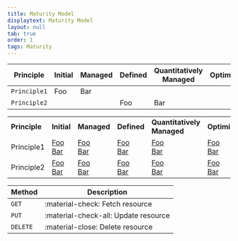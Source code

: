 ```yaml
---
title: Maturity Model
displaytext: Maturity Model
layout: null
tab: true
order: 1
tags: Maturity
---
```



| Principle   | Initial                | Managed | Defined | Quantitatively Managed | Optimizing | Defined |
| ----------- | ---------------------- | ------- | ------- | ---------------------- | ---------- | ------- |
| `Principle1`| Foo                    | Bar     |         |                        |            |         |
| `Principle2`|                        |         | Foo     | Bar                    |            |         |



<table>
    <tr>
        <td><b>Principle</b></td>
        <td><b>Initial</b></td>
        <td><b>Managed</b></td>
        <td><b>Defined</b></td>
        <td><b>Quantitatively<br> Managed</b></td>
        <td><b>Optimizing</b></td>
    </tr>
    <tr>
        <td>Principle1</td>
        <td>
            <div class="grid">
                <a href="#" class="card">Foo</a>
            </div>
            <div class="grid">
                <a href="#" class="card">Bar</a>
            </div>
        </td>
        <td>
            <div class="grid">
                <a href="#" class="card">Foo</a>
            </div>
            <div class="grid">
                <a href="#" class="card">Bar</a>
            </div>
        </td>
        <td>
            <div class="grid">
                <a href="#" class="card">Foo</a>
            </div>
            <div class="grid">
                <a href="#" class="card">Bar</a>
            </div>
        </td>
        <td>
            <div class="grid">
                <a href="#" class="card">Foo</a>
            </div>
            <div class="grid">
                <a href="#" class="card">Bar</a>
            </div>
        </td>
        <td>
            <div class="grid">
                <a href="#" class="card">Foo</a>
            </div>
            <div class="grid">
                <a href="#" class="card">Bar</a>
            </div>
        </td>
    </tr>
    <tr>
        <td>Principle2</td>
        <td>
            <div class="grid">
                <a href="#" class="card">Foo</a>
            </div>
            <div class="grid">
                <a href="#" class="card">Bar</a>
            </div>
        </td>
        <td>
            <div class="grid">
                <a href="#" class="card">Foo</a>
            </div>
            <div class="grid">
                <a href="#" class="card">Bar</a>
            </div>
        </td>
        <td>
            <div class="grid">
                <a href="#" class="card">Foo</a>
            </div>
            <div class="grid">
                <a href="#" class="card">Bar</a>
            </div>
        </td>
        <td>
            <div class="grid">
                <a href="#" class="card">Foo</a>
            </div>
            <div class="grid">
                <a href="#" class="card">Bar</a>
            </div>
        </td>
        <td>
            <div class="grid">
                <a href="#" class="card">Foo</a>
            </div>
            <div class="grid">
                <a href="#" class="card">Bar</a>
            </div>
        </td>
    </tr>

</table>

| Method      | Description                          |
| ----------- | ------------------------------------ |
| `GET`       | :material-check:     Fetch resource  |
| `PUT`       | :material-check-all: Update resource |
| `DELETE`    | :material-close:     Delete resource |
